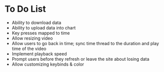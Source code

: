 # To Do List
- Ability to download data
- Ability to upload data into chart
- Key presses mapped to time
- Allow resizing video
- Allow users to go back in time; sync time thread to the duration and play time of the video
- Implement playback speed
- Prompt users before they refresh or leave the site about losing data
- Allow customizing keybinds & color